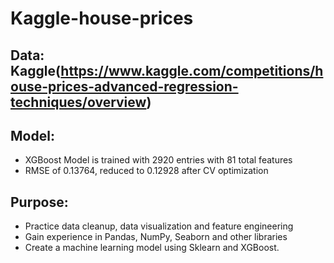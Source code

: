# Kaggle-house-prices
## Data: Kaggle(https://www.kaggle.com/competitions/house-prices-advanced-regression-techniques/overview)
## Model:
- XGBoost Model is trained with 2920 entries with 81 total features
- RMSE of 0.13764, reduced to 0.12928 after CV optimization

## Purpose:
- Practice data cleanup, data visualization and feature engineering
- Gain experience in Pandas, NumPy, Seaborn and other libraries
- Create a machine learning model using Sklearn and XGBoost.
